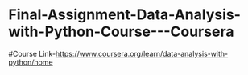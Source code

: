 # Final-Assignment-Data-Analysis-with-Python-Course---Coursera
#Course Link-https://www.coursera.org/learn/data-analysis-with-python/home
